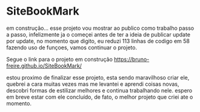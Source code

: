 # SiteBookMark
em construção... esse projeto vou mostrar ao publico como trabalho passo a passo, infelizmente ja o começei antes de ter a ideia de publicar update por update, no momento que digito, eu reduzi 113 linhas de codigo em 58 fazendo uso de funçoes, vamos continuar o projeto.

Segue o link para o projeto em construção https://bruno-freire.github.io/SiteBookMark/

estou proximo de finalizar esse projeto, esta sendo maravilhoso criar ele, quebrei a cara muitas vezes mas me levantei e aprendi coisas novas, descobri formas de estilizar melhores e continua trabalhando nele.
espero em breve estar com ele concluído, de fato, o melhor projeto que criei ate o momento.
